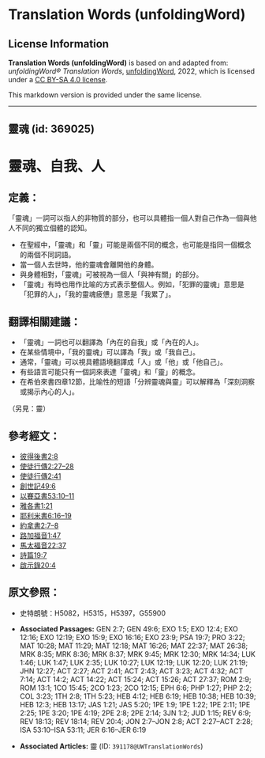 # Translation Words (unfoldingWord)

## License Information

**Translation Words (unfoldingWord)** is based on and adapted from: _unfoldingWord® Translation Words_, [unfoldingWord](https://unfoldingword.org/utw), 2022, which is licensed under a [CC BY-SA 4.0 license](https://creativecommons.org/licenses/by-sa/4.0/legalcode.en).

This markdown version is provided under the same license.



--------------------------------

## 靈魂 (id: 369025)

靈魂、自我、人
=======

定義：
---

「靈魂」一詞可以指人的非物質的部分，也可以具體指一個人對自己作為一個與他人不同的獨立個體的認知。

* 在聖經中，「靈魂」和「靈」可能是兩個不同的概念，也可能是指同一個概念的兩個不同詞語。
* 當一個人去世時，他的靈魂會離開他的身體。
* 與身體相對，「靈魂」可被視為一個人「與神有關」的部分。
* 「靈魂」有時也用作比喻的方式表示整個人。例如，「犯罪的靈魂」意思是「犯罪的人」，「我的靈魂疲憊」意思是「我累了」。

翻譯相關建議：
-------

* 「靈魂」一詞也可以翻譯為「內在的自我」或「內在的人」。
* 在某些情境中，「我的靈魂」可以譯為「我」或「我自己」。
* 通常，「靈魂」可以視具體語境翻譯成「人」或「他」或「他自己」。
* 有些語言可能只有一個詞來表達「靈魂」和「靈」的概念。
* 在希伯來書四章12節，比喻性的短語「分辨靈魂與靈」可以解釋為「深刻洞察或揭示內心的人」。

（另見：靈）

參考經文：
-----

* [彼得後書2:8](https://ref.ly/2Pet2:8)
* [使徒行傳2:27–28](https://ref.ly/Acts2:27-Acts2:28)
* [使徒行傳2:41](https://ref.ly/Acts2:41)
* [創世記49:6](https://ref.ly/Gen49:6)
* [以賽亞書53:10–11](https://ref.ly/Isa53:10-Isa53:11)
* [雅各書1:21](https://ref.ly/Jas1:21)
* [耶利米書6:16–19](https://ref.ly/Jer6:16-Jer6:19)
* [約拿書2:7–8](https://ref.ly/Jonah2:7-Jonah2:8)
* [路加福音1:47](https://ref.ly/Luke1:47)
* [馬太福音22:37](https://ref.ly/Matt22:37)
* [詩篇19:7](https://ref.ly/Ps19:7)
* [啟示錄20:4](https://ref.ly/Rev20:4)

原文參照：
-----

* 史特朗號：H5082，H5315，H5397，G55900

* **Associated Passages:** GEN 2:7; GEN 49:6; EXO 1:5; EXO 12:4; EXO 12:16; EXO 12:19; EXO 15:9; EXO 16:16; EXO 23:9; PSA 19:7; PRO 3:22; MAT 10:28; MAT 11:29; MAT 12:18; MAT 16:26; MAT 22:37; MAT 26:38; MRK 8:35; MRK 8:36; MRK 8:37; MRK 9:45; MRK 12:30; MRK 14:34; LUK 1:46; LUK 1:47; LUK 2:35; LUK 10:27; LUK 12:19; LUK 12:20; LUK 21:19; JHN 12:27; ACT 2:27; ACT 2:41; ACT 2:43; ACT 3:23; ACT 4:32; ACT 7:14; ACT 14:2; ACT 14:22; ACT 15:24; ACT 15:26; ACT 27:37; ROM 2:9; ROM 13:1; 1CO 15:45; 2CO 1:23; 2CO 12:15; EPH 6:6; PHP 1:27; PHP 2:2; COL 3:23; 1TH 2:8; 1TH 5:23; HEB 4:12; HEB 6:19; HEB 10:38; HEB 10:39; HEB 12:3; HEB 13:17; JAS 1:21; JAS 5:20; 1PE 1:9; 1PE 1:22; 1PE 2:11; 1PE 2:25; 1PE 3:20; 1PE 4:19; 2PE 2:8; 2PE 2:14; 3JN 1:2; JUD 1:15; REV 6:9; REV 18:13; REV 18:14; REV 20:4; JON 2:7–JON 2:8; ACT 2:27–ACT 2:28; ISA 53:10–ISA 53:11; JER 6:16–JER 6:19
* **Associated Articles:** 靈 (ID: `391178@UWTranslationWords`)

